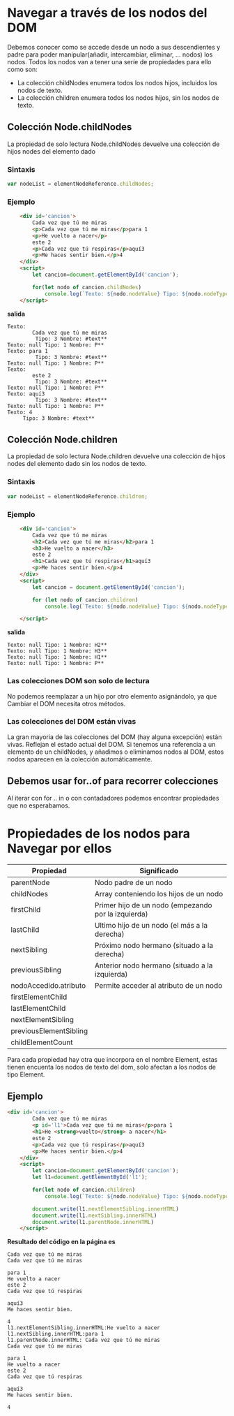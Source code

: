 # Navegar a través de los nodos del DOM
Debemos conocer como se accede desde un nodo a sus descendientes y padre para poder manipular(añadir, intercambiar, eliminar, ... nodos) los nodos.
Todos los nodos van a tener una seríe de propiedades para ello como son:
- La colección childNodes enumera todos los nodos hijos, incluidos los nodos de texto.
- La colección children enumera todos los nodos hijos, sin los nodos de texto.
## Colección Node.childNodes
La propiedad de solo lectura Node.childNodes  devuelve una colección de hijos nodes del elemento dado
### Sintaxis
```javascript
var nodeList = elementNodeReference.childNodes;
```
### Ejemplo
```html
    <div id='cancion'>
        Cada vez que tú me miras
        <p>Cada vez que tú me miras</p>para 1
        <p>He vuelto a nacer</p>
        este 2
        <p>Cada vez que tú respiras</p>aquí3
        <p>Me haces sentir bien.</p>4
    </div>
    <script>
        let cancion=document.getElementById('cancion');

        for(let nodo of cancion.childNodes)
            console.log(`Texto: ${nodo.nodeValue} Tipo: ${nodo.nodeType} Nombre: ${nodo.nodeName}**`)
    </script>
```
**salida**
```text
Texto: 
        Cada vez que tú me miras
         Tipo: 3 Nombre: #text**
Texto: null Tipo: 1 Nombre: P**
Texto: para 1
         Tipo: 3 Nombre: #text**
Texto: null Tipo: 1 Nombre: P**
Texto: 
        este 2
         Tipo: 3 Nombre: #text**
Texto: null Tipo: 1 Nombre: P**
Texto: aquí3
         Tipo: 3 Nombre: #text**
Texto: null Tipo: 1 Nombre: P**
Texto: 4
     Tipo: 3 Nombre: #text**
```
## Colección Node.children
La propiedad de solo lectura Node.children devuelve una colección de hijos nodes del elemento dado sin los nodos de texto.
### Sintaxis
```javascript
var nodeList = elementNodeReference.children;
```
### Ejemplo
```html
    <div id='cancion'>
        Cada vez que tú me miras
        <h2>Cada vez que tú me miras</h2>para 1
        <h3>He vuelto a nacer</h3>
        este 2
        <h1>Cada vez que tú respiras</h1>aquí3
        <p>Me haces sentir bien.</p>4
    </div>
    <script>
        let cancion = document.getElementById('cancion');

        for (let nodo of cancion.children)
            console.log(`Texto: ${nodo.nodeValue} Tipo: ${nodo.nodeType} Nombre: ${nodo.nodeName}**`)

    </script>
```
**salida**
```text
Texto: null Tipo: 1 Nombre: H2**
Texto: null Tipo: 1 Nombre: H3**
Texto: null Tipo: 1 Nombre: H1**
Texto: null Tipo: 1 Nombre: P**
```
### Las colecciones DOM son solo de lectura
No podemos reemplazar a un hijo por otro elemento asignándolo, ya que Cambiar el DOM necesita otros métodos. 
### Las colecciones del DOM están vivas
La gran mayoria de las colecciones del DOM (hay alguna excepción) están vivas. Reflejan el estado actual del DOM.
Si tenemos una referencia a un elemento de un childNodes, y añadimos o eliminamos nodos al DOM, estos nodos aparecen en la colección automáticamente.
## Debemos usar for..of para recorrer colecciones
Al iterar con for .. in o con contadadores podemos encontrar propiedades que no esperabamos.

# Propiedades de los nodos para Navegar por ellos

|Propiedad|Significado|
|---------|-----------|
|parentNode|Nodo padre de un nodo|
|childNodes|Array conteniendo los hijos de un nodo|
|firstChild|Primer hijo de un nodo (empezando por la izquierda)|
|lastChild|Ultimo hijo de un nodo (el más a la derecha)|
|nextSibling|Próximo nodo hermano (situado a la derecha)|
|previousSibling|Anterior nodo hermano (situado a la izquierda)|
|nodoAccedido.atributo|Permite acceder al atributo de un nodo|
|firstElementChild||
|lastElementChild||
|nextElementSibling||
|previousElementSibling||
|childElementCount||

Para cada propiedad hay otra que incorpora en el nombre Element, estas tienen encuenta los nodos de texto del dom, solo afectan a los nodos de tipo Element.
## Ejemplo

```html
<div id='cancion'>
        Cada vez que tú me miras
        <p id='l1'>Cada vez que tú me miras</p>para 1
        <h1>He <strong>vuelto</strong> a nacer</h1>
        este 2
        <p>Cada vez que tú respiras</p>aquí3
        <p>Me haces sentir bien.</p>4
    </div>
    <script>
        let cancion=document.getElementById('cancion');
        let l1=document.getElementById('l1');

        for(let nodo of cancion.children)
            console.log(`Texto: ${nodo.nodeValue} Tipo: ${nodo.nodeType} Nombre: ${nodo.nodeName}**`)

        document.write(l1.nextElementSibling.innerHTML)
        document.write(l1.nextSibling.innerHTML)
        document.write(l1.parentNode.innerHTML)
    </script>
```
**Resultado del código en la página es**
```
Cada vez que tú me miras
Cada vez que tú me miras

para 1
He vuelto a nacer
este 2
Cada vez que tú respiras

aquí3
Me haces sentir bien.

4
l1.nextElementSibling.innerHTML:He vuelto a nacer
l1.nextSibling.innerHTML:para 1
l1.parentNode.innerHTML: Cada vez que tú me miras
Cada vez que tú me miras

para 1
He vuelto a nacer
este 2
Cada vez que tú respiras

aquí3
Me haces sentir bien.

4
```







